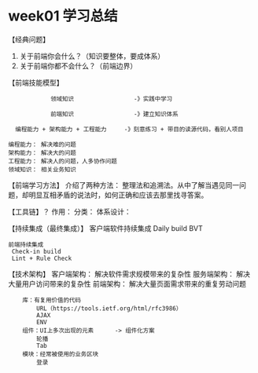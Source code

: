 # week01 学习总结

【经典问题】
1. 关于前端你会什么？（知识要整体，要成体系）
2. 关于前端你都不会什么？（前端边界）

【前端技能模型】
	
				领域知识				 -》实践中学习
				
				前端知识                 -》建立知识体系
				
	  编程能力 + 架构能力 + 工程能力     -》刻意练习 + 带目的读源代码，看别人项目
	  
	编程能力： 解决难的问题
	架构能力： 解决大的问题                        
	工程能力： 解决人的问题，人多协作问题
	领域知识： 相关业务知识

【前端学习方法】
    介绍了两种方法： 整理法和追溯法。从中了解当遇见同一问题，却明显互相矛盾的说法时，如何正确和应该去那里找寻答案。

【工具链】？
    作用：
    分类：
    体系设计：

【持续集成（最终集成）】
    客户端软件持续集成
	 Daily build
	 BVT
	 
	前端持续集成
	 Check-in build
	 Lint + Rule Check

【技术架构】
	客户端架构： 解决软件需求规模带来的复杂性
	服务端架构： 解决大量用户访问带来的复杂性
	前端架构： 解决大量页面需求带来的重复劳动问题
	
		库：有复用价值的代码 
			URL（https://tools.ietf.org/html/rfc3986）
			AJAX
			ENV
		组件：UI上多次出现的元素      -> 组件化方案
			轮播
			Tab
		模块：经常被使用的业务区块 
			登录

